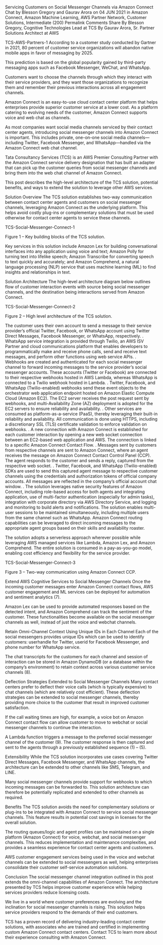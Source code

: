 Servicing Customers on Social Messenger Channels via Amazon Connect Chat
by Blesson Gregory and Gaurav Arora on 04 JUN 2021 in Amazon Connect, Amazon Machine Learning, AWS Partner Network, Customer Solutions, Intermediate (200) Permalink  Comments  Share
By Blesson Gregory, Cognitive Technologies Lead at TCS
By Gaurav Arora, Sr. Partner Solutions Architect at AWS

TCS-AWS-Partners-1
According to a customer study conducted by Gartner in 2021, 80 percent of customer service organizations will abandon native mobile apps in favor of messaging by 2025.

This prediction is based on the global popularity gained by third-party messaging apps such as Facebook Messenger, WeChat, and WhatsApp.

Customers want to choose the channels through which they interact with their service providers, and they want those organizations to recognize them and remember their previous interactions across all engagement channels.

Amazon Connect is an easy-to-use cloud contact center platform that helps enterprises provide superior customer service at a lower cost. As a platform catering to evolving needs of the customer, Amazon Connect supports voice and web chat as channels.

As most companies want social media channels serviced by their contact center agents, introducing social messenger channels into Amazon Connect is important. This includes private, one-on-one social media channels—including Twitter, Facebook Messenger, and WhatsApp—handled via the Amazon Connect web chat channel.

Tata Consultancy Services (TCS) is an AWS Premier Consulting Partner with the Amazon Connect service delivery designation that has built an adapter that can pick up the customer queries from social messenger channels and bring them into the web chat channel of Amazon Connect.

This post describes the high-level architecture of the TCS solution, potential benefits, and ways to extend the solution to leverage other AWS services.

Solution Overview
The TCS solution establishes two-way communication between contact center agents and customers on social messenger channels, leveraging Amazon Connect as the underlying platform. This helps avoid costly plug-ins or complementary solutions that must be used otherwise for contact center agents to service these channels.

TCS-Social-Messenger-Connect-1

Figure 1 – Key building blocks of the TCS solution.

Key services in this solution include Amazon Lex for building conversational interfaces into any application using voice and text; Amazon Polly for turning text into lifelike speech; Amazon Transcribe for converting speech to text quickly and accurately; and Amazon Comprehend, a natural language processing (NLP) service that uses machine learning (ML) to find insights and relationships in text.

Solution Architecture
The high-level architecture diagram below outlines flow of customer interaction events with source being social messenger channels, and the destination being interactions served from Amazon Connect.

TCS-Social-Messenger-Connect-2

Figure 2 – High level architecture of the TCS solution.

The customer uses their own account to send a message to their service provider’s official Twitter, Facebook, or WhatsApp account using Twitter Direct Messages, Facebook Messenger, or WhatsApp, respectively.
.
WhatsApp service integration is provided through Twilio, an AWS ISV Partner and cloud communications platform that enables developers to programmatically make and receive phone calls, send and receive text messages, and perform other functions using web service APIs.
.
Webhooks are created and authenticated for each social messenger channel to forward incoming messages to the service provider’s social messenger accounts. These accounts (Twitter or Facebook) are connected to their respective webhooks hosted in AWS Lambda, whereas WhatsApp is connected to a Twilio webhook hosted in Lambda.
.
Twitter, Facebook, and WhatsApp (Twilio-enabled) webhooks send these event objects to the orchestrator web application endpoint hosted on Amazon Elastic Compute Cloud (Amazon EC2). The EC2 server receives the post request sent by webhooks, and multi-Availability Zone (AZ) deployment is adopted for the EC2 servers to ensure reliability and availability.
.
Other services are consumed as platform-as-a-service (PaaS), thereby leveraging their built-in reliability and availability. All communication is done using HTTPS, including a discretionary SSL (TLS) certificate validation to enforce validation on webhooks.
.
A new connection with Amazon Connect is established for each customer interaction by opening a new web socket connection between an EC2-based web application and AWS. The connection is linked to a specific Amazon Connect Contact Flow.
.
Messages sent by customers from respective channels are sent to Amazon Connect, where an agent receives the message on Amazon Connect Contact Control Panel (CCP). The agent responds to the customer and sends a reply, captured from the respective web socket.
.
Twitter, Facebook, and WhatsApp (Twilio-enabled) SDKs are used to send this captured agent message to respective customer channels using the credentials and authorization tokens of official company accounts. All messages are reflected in the company’s official account chat window.
.
The solution leverages native security features of Amazon Connect, including role-based access for both agents and integrating application, use of multi-factor authentication (especially for admin tasks), integration with corporate directory via AWS Directory Service, and logging and monitoring to build alerts and notifications.
The solution enables multi-user sessions to be maintained simultaneously, including multiple users from the same channel such as WhatsApp. Amazon Connect routing capabilities can be leveraged to direct incoming messages to the appropriate agent groups based on their skills and availability roaster.

The solution adopts a serverless approach wherever possible while leveraging AWS managed services like Lambda, Amazon Lex, and Amazon Comprehend. The entire solution is consumed in a pay-as-you-go model, enabling cost efficiency and flexibility for the service provider.

TCS-Social-Messenger-Connect-3

Figure 3 – Two-way communication using Amazon Connect CCP.

Extend AWS Cognitive Services to Social Messenger Channels
Once the incoming customer messages enter Amazon Connect contact flows, AWS customer engagement and ML services can be deployed for automation and sentiment analytics (7).

Amazon Lex can be used to provide automated responses based on the detected intent, and Amazon Comprehend can track the sentiment of the customer. These functionalities become available on the social messenger channels as well, instead of just the voice and webchat channels.

Retain Omni-Channel Context Using Unique IDs in Each Channel
Each of the social messengers provides unique IDs which can be used to identify customers: userhandle for Twitter, userid for Facebook Messenger, and phone number for WhatsApp service.

The chat transcripts for the customers for each channel and session of interaction can be stored in Amazon DynamoDB (or a database within the company’s environment) to retain context across various customer service channels (8).

Deflection Strategies Extended to Social Messenger Channels
Many contact centers prefer to deflect their voice calls (which is typically expensive) to chat channels (which are relatively cost efficient). These deflection strategies can be extended to social messenger channels, thereby providing more choice to the customer that result in improved customer satisfaction.

If the call waiting times are high, for example, a voice bot on Amazon Connect contact flow can allow customer to move to webchat or social messenger channels to continue the interaction.

A Lambda function triggers a message to the preferred social messenger channel of the customer (9). The customer response is then captured and sent to the agents through a previously established sequence (1) – (5).

Extensibility
While the TCS solution incorporates use cases covering Twitter Direct Messages, Facebook Messenger, and WhatsApp channels, the architecture can be extended to other channels like SMS, Telegram, and LINE.

Many social messenger channels provide support for webhooks to which incoming messages can be forwarded to. This solution architecture can therefore be potentially replicated and extended to other channels as required.

Benefits
The TCS solution avoids the need for complementary solutions or plug-ins to be integrated with Amazon Connect to service social messenger channels. This feature results in potential cost savings in licenses for the overall solution.

The routing queues/logic and agent profiles can be maintained on a single platform (Amazon Connect) for voice, webchat, and social messenger channels. This reduces implementation and maintenance complexities, and provides a seamless experience for contact center agents and customers.

AWS customer engagement services being used in the voice and webchat channels can be extended to social messengers as well, helping enterprises consolidate their customer self-service automation solutions.

Conclusion
The social messenger channel integration outlined in this post extends the omni-channel capabilities of Amazon Connect. The architecture presented by TCS helps improve customer experience while helping services providers reduce licensing costs.

We live in a world where customer preferences are evolving and the inclination for social messenger channels is rising. This solution helps service providers respond to the demands of their end customers.

TCS has a proven record of delivering industry-leading contact center solutions, with associates who are trained and certified in implementing custom Amazon Connect contact centers. Contact TCS to learn more about their experience consulting with Amazon Connect.
